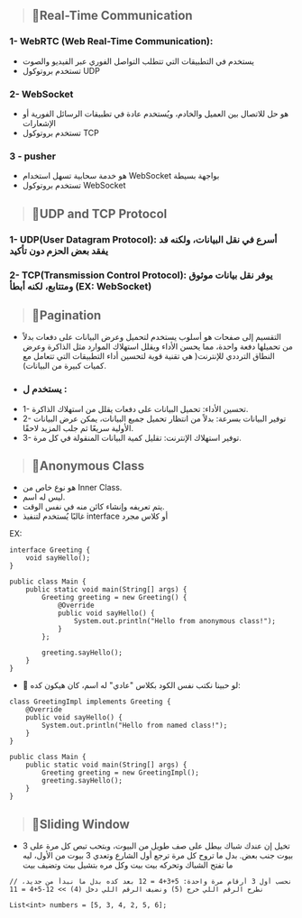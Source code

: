 > ## 📌Real-Time Communication
### 1- WebRTC (Web Real-Time Communication):
- يستخدم في التطبيقات التي تتطلب التواصل الفوري عبر الفيديو والصوت
- تستخدم بروتوكول UDP 
### 2- WebSocket
- هو حل للاتصال بين العميل والخادم، ويُستخدم عادة في تطبيقات الرسائل الفورية أو الإشعارات
- تستخدم بروتوكول TCP
### 3 - pusher
- هو خدمة سحابية تسهل استخدام WebSocket بواجهة بسيطة
- تستخدم بروتوكول WebSocket


> ## 📌UDP and TCP Protocol
### 1- UDP(User Datagram Protocol): أسرع في نقل البيانات، ولكنه قد يفقد بعض الحزم دون تأكيد
### 2- TCP(Transmission Control Protocol): يوفر نقل بيانات موثوق ومتتابع، لكنه أبطأ (EX: WebSocket)


> ## 📌Pagination
- التقسيم إلى صفحات هو أسلوب يستخدم لتحميل وعرض البيانات على دفعات بدلاً من تحميلها دفعة واحدة، مما يحسن الأداء ويقلل استهلاك الموارد مثل الذاكرة وعرض النطاق الترددي للإنترنت( هي تقنية قوية لتحسين أداء التطبيقات التي تتعامل مع كميات كبيرة من البيانات).
-  ### يستخدم ل :
- 1- تحسين الأداء: تحميل البيانات على دفعات يقلل من استهلاك الذاكرة.
- 2- توفير البيانات بسرعة: بدلاً من انتظار تحميل جميع البيانات، يمكن عرض البيانات الأولية سريعًا ثم جلب المزيد لاحقًا.
- 3- توفير استهلاك الإنترنت: تقليل كمية البيانات المنقولة في كل مرة.
> ## 📌Anonymous Class
- هو نوع خاص من Inner Class.
- ليس له اسم.
- يتم تعريفه وإنشاء كائن منه في نفس الوقت.
- غالبًا يُستخدم لتنفيذ interface أو كلاس مجرد
  
EX:

```
interface Greeting {
    void sayHello();
}

public class Main {
    public static void main(String[] args) {
        Greeting greeting = new Greeting() {
            @Override
            public void sayHello() {
                System.out.println("Hello from anonymous class!");
            }
        };

        greeting.sayHello();
    }
}
```
- 🔁 لو حبينا نكتب نفس الكود بكلاس "عادي" له اسم، كان هيكون كده:
```
class GreetingImpl implements Greeting {
    @Override
    public void sayHello() {
        System.out.println("Hello from named class!");
    }
}

public class Main {
    public static void main(String[] args) {
        Greeting greeting = new GreetingImpl();
        greeting.sayHello();
    }
}
```
> ## 📌Sliding Window
- تخيل إن عندك شباك بيطل على صف طويل من البيوت، وبتحب تبص كل مرة على 3 بيوت جنب بعض. بدل ما تروح كل مرة ترجع أول الشارع وتعدي 3 بيوت من الأول، ليه ما تفتح الشباك وتحركه بيت بيت وكل مره بتشيل بيت وتضيف بيت
```
// نحسب أول 3 أرقام مرة واحدة: 5+3+4 = 12 بعد كده بدل ما نبدأ من جديد، نطرح الرقم اللي خرج (5) ونضيف الرقم اللي دخل (4) >> 12-5+4 = 11

List<int> numbers = [5, 3, 4, 2, 5, 6];
```
